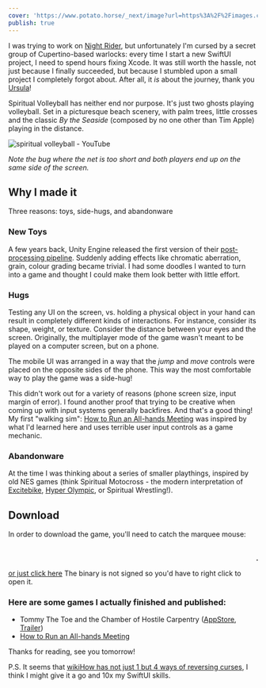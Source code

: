 ```yaml
---
cover: 'https://www.potato.horse/_next/image?url=https%3A%2F%2Fimages.ctfassets.net%2Fhyylafu4fjks%2F5VKxODn6qi7ViGxEX7AqHv%2F35635b71f5291f3549d696bbe62a7948%2FC4C852EE-7C41-438D-B593-68BA2DB56718.JPG&w=1920&q=75'
publish: true
---
```

I was trying to work on [Night Rider](<../Night Rider>), but unfortunately I'm cursed by a secret group of Cupertino-based warlocks: every time I start a new SwiftUI project, I need to spend hours fixing Xcode. It was still worth the hassle, not just because I finally succeeded, but because I stumbled upon a small project I completely forgot about. After all, it *is* about the journey, thank you [Ursula](<../Ursula K. Le Guin>)!

Spiritual Volleyball has neither end nor purpose. It's just two ghosts playing volleyball.  Set in a picturesque beach scenery, with palm trees, little crosses and the classic *By the Seaside* (composed by no one other than Tim Apple) playing in the distance.


![spiritual volleyball - YouTube](https://youtu.be/mdQTrLMVjEM)

*Note the bug where the net is too short and both players end up on the same side of the screen.*

## Why I made it

Three reasons: toys, side-hugs, and abandonware

### New Toys

A few years back, Unity Engine released the first version of their [post-processing pipeline](https://docs.unity3d.com/2018.2/Documentation/Manual/PostProcessingOverview.html). Suddenly adding effects like chromatic aberration, grain, colour grading became trivial. I had some doodles I wanted to turn into a game and thought I could make them look better with little effort.

### Hugs

Testing any UI on the screen, vs. holding a physical object in your hand can result in completely different kinds of interactions. For instance, consider its shape, weight, or texture. Consider the distance between your eyes and the screen. Originally, the multiplayer mode of the game wasn't meant to be played on a computer screen, but on a phone.

The mobile UI was arranged in a way that the *jump* and *move* controls were placed on the opposite sides of the phone. This way the most comfortable way to play the game was a side-hug! 

This didn't work out for a variety of reasons (phone screen size, input margin of error). I found another proof that trying to be creative when coming up with input systems generally backfires. And that's a good thing! My first "walking sim": [How to Run an All-hands Meeting](https://rafsters.itch.io/all-hands) was inspired by what I'd learned here and uses terrible user input controls as a game mechanic.


### Abandonware

At the time I was thinking about a series of smaller playthings, inspired by old NES games (think Spiritual Motocross - the modern interpretation of [Excitebike](https://www.ranker.com/review/excitebike/966857?l=1883477), [Hyper Olympic](https://en.wikipedia.org/wiki/Track_%26_Field_(video_game)), or Spiritual Wrestling!). 

## Download

In order to download the game, you'll need to catch the marquee mouse:

<marquee style='font-size:2em'><a href='https://drive.google.com/file/d/14dgrirI-87XlQPT5SBs7y_aJnPf0JuQr/view?usp=share_link'>🐁. &nbsp;&nbsp;&nbsp;&nbsp;&nbsp;&nbsp;&nbsp;&nbsp;&nbsp;&nbsp;&nbsp;&nbsp;&nbsp;&nbsp;haha you'll never get mee</a></marquee>

[or just click here](https://drive.google.com/file/d/14dgrirI-87XlQPT5SBs7y_aJnPf0JuQr/view?usp=share_link)
The binary is not signed so you'd have to right click to open it.

### Here are some games I actually finished and published:

- Tommy The Toe and the Chamber of Hostile Carpentry ([AppStore](https://apps.apple.com/us/app/tommy-the-toe/id1498417487), [Trailer](https://www.reddit.com/r/iosgaming/comments/f4bkov/my_girlfriend_broke_a_toe_so_i_made_a_game_about/?ref=share&ref_source=link))
- [How to Run an All-hands Meeting](https://rafsters.itch.io/all-hands) 

Thanks for reading, see you tomorrow!

P.S. It seems that [wikiHow has not just 1 but 4 ways of reversing curses](https://www.wikihow.com/Reverse-a-Curse), I think I might give it a go and 10x my SwiftUI skills.
